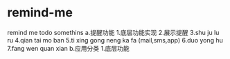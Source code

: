 # remind-me
remind me todo somethins
a.提醒功能
	1.底层功能实现
	2.展示提醒
	3.shu ju lu ru
	4.qian tai mo ban 
	5.ti xing gong neng ka fa (mail,sms,app)
	6.duo yong hu
	7.fang wen quan xian
b.应用分类
	1.底层功能

